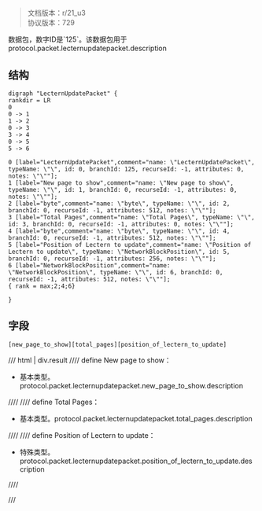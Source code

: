 # <!-- md:samp LecternUpdatePacket -->

> 文档版本：r/21_u3<br/>协议版本：729

<!-- md:samp LecternUpdatePacket -->数据包，数字ID是`125`。该数据包用于protocol.packet.lecternupdatepacket.description

## 结构

```viz
digraph "LecternUpdatePacket" {
rankdir = LR
0
0 -> 1
1 -> 2
0 -> 3
3 -> 4
0 -> 5
5 -> 6

0 [label="LecternUpdatePacket",comment="name: \"LecternUpdatePacket\", typeName: \"\", id: 0, branchId: 125, recurseId: -1, attributes: 0, notes: \"\""];
1 [label="New page to show",comment="name: \"New page to show\", typeName: \"\", id: 1, branchId: 0, recurseId: -1, attributes: 0, notes: \"\""];
2 [label="byte",comment="name: \"byte\", typeName: \"\", id: 2, branchId: 0, recurseId: -1, attributes: 512, notes: \"\""];
3 [label="Total Pages",comment="name: \"Total Pages\", typeName: \"\", id: 3, branchId: 0, recurseId: -1, attributes: 0, notes: \"\""];
4 [label="byte",comment="name: \"byte\", typeName: \"\", id: 4, branchId: 0, recurseId: -1, attributes: 512, notes: \"\""];
5 [label="Position of Lectern to update",comment="name: \"Position of Lectern to update\", typeName: \"NetworkBlockPosition\", id: 5, branchId: 0, recurseId: -1, attributes: 256, notes: \"\""];
6 [label="NetworkBlockPosition",comment="name: \"NetworkBlockPosition\", typeName: \"\", id: 6, branchId: 0, recurseId: -1, attributes: 512, notes: \"\""];
{ rank = max;2;4;6}

}

```

## 字段

```title='LecternUpdatePacket'
[new_page_to_show][total_pages][position_of_lectern_to_update]
```

/// html | div.result
//// define
New page to show：<!-- md:samp byte -->

- 基本类型。protocol.packet.lecternupdatepacket.new_page_to_show.description


////
//// define
Total Pages：<!-- md:samp byte -->

- 基本类型。protocol.packet.lecternupdatepacket.total_pages.description


////
//// define
Position of Lectern to update：[<!-- md:samp NetworkBlockPosition -->](../types/networkblockposition.md)

- 特殊类型。protocol.packet.lecternupdatepacket.position_of_lectern_to_update.description


////

///

